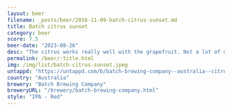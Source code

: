 ```yaml
---
layout: beer
filename: _posts/beer/2016-11-09-batch-citrus-sunset.md
title: Batch citrus sunset
category: beer
score: 7.5
beer-date: "2023-08-26"
desc: "The citrus works really well with the grapefruit. Not a lot of malt to call this a red"
permalink: /beer/:title.html
img: /img/list/batch-citrus-sunset.jpeg
untappd: "https://untappd.com/b/batch-brewing-company--australia--citrus-sunset/5293388"
country: "Australia"
brewery: "Batch Brewing Company"
breweryURL: "/brewery/batch-brewing-company.html"
style: "IPA - Red"
---
```

